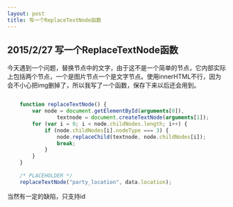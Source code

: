 ```yaml
---
layout: post
title: 写一个ReplaceTextNode函数
---
```

## 2015/2/27 写一个ReplaceTextNode函数

今天遇到一个问题，替换节点中的文字，由于这不是一个简单的节点，它内部实际上包括两个节点，一个是图片节点一个是文字节点。使用innerHTML不行，因为会不小心把img删掉了，所以我写了一个函数，保存下来以后还会用到。


```js

    function replaceTextNode() {
        var node = document.getElementById(arguments[0]),
                textnode = document.createTextNode(arguments[1]);
        for (var i = 0; i < node.childNodes.length; i++) {
            if (node.childNodes[i].nodeType === 3) {
                node.replaceChild(textnode, node.childNodes[i]);
                break;
            }
        }
    }
    
    /* PLACEHOLDER */
    replaceTextNode("party_location", data.location);

```

当然有一定的缺陷，只支持id